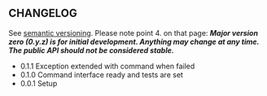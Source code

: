 ## CHANGELOG

See [semantic versioning](http://semver.org/). Please note point 4. on
that page: ***Major version zero (0.y.z) is for initial development. Anything may
change at any time. The public API should not be considered stable.***

* 0.1.1 Exception extended with command when failed
* 0.1.0 Command interface ready and tests are set
* 0.0.1 Setup
